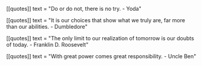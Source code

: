 [[quotes]]
text = "Do or do not, there is no try. - Yoda"

[[quotes]]
text = "It is our choices that show what we truly are, far more than our abilities. - Dumbledore"

[[quotes]]
text = "The only limit to our realization of tomorrow is our doubts of today. - Franklin D. Roosevelt"

[[quotes]]
text = "With great power comes great responsibility. - Uncle Ben"
